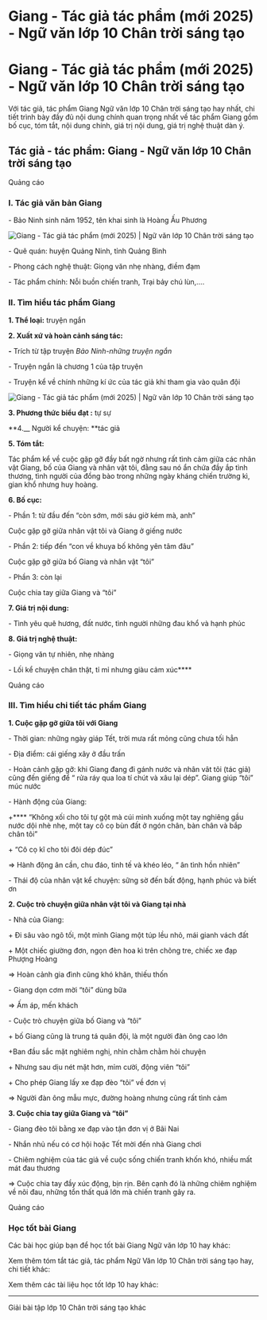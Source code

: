 # Giang - Tác giả tác phẩm (mới 2025) - Ngữ văn lớp 10 Chân trời sáng tạo

# Giang - Tác giả tác phẩm (mới 2025) - Ngữ văn lớp 10 Chân trời sáng tạo

Với tác giả, tác phẩm Giang Ngữ văn lớp 10 Chân trời sáng tạo hay nhất, chi tiết trình bày đầy đủ nội dung chính quan trọng nhất về tác phẩm Giang gồm bố cục, tóm tắt, nội dung chính, giá trị nội dung, giá trị nghệ thuật dàn ý.

## Tác giả - tác phẩm: Giang - Ngữ văn lớp 10 Chân trời sáng tạo

Quảng cáo

### **I. Tác giả văn bản Giang**

\- Bảo Ninh sinh năm 1952, tên khai sinh là Hoàng Ấu Phương 

![Giang - Tác giả tác phẩm \(mới 2025\) | Ngữ văn lớp 10 Chân trời sáng tạo](https://vietjack.com/soan-van-lop-10-ct/images/tac-gia-tac-pham-giang.PNG)

\- Quê quán: huyện Quảng Ninh, tỉnh Quảng Bình

\- Phong cách nghệ thuật: Giọng văn nhẹ nhàng, điềm đạm

\- Tác phẩm chính: Nỗi buồn chiến tranh, Trại bảy chú lùn,….

### **II. Tìm hiểu tác phẩm Giang**

**1\. Thể loại:** truyện ngắn

**2\. Xuất xứ và hoàn cảnh sáng tác:**

**-** Trích từ tập truyện _Bảo Ninh-những truyện ngắn_

_-_ Truyện ngắn là chương 1 của tập truyện

\- Truyện kể về chính những kí ức của tác giả khi tham gia vào quân đội

![Giang - Tác giả tác phẩm \(mới 2025\) | Ngữ văn lớp 10 Chân trời sáng tạo](https://vietjack.com/soan-van-lop-10-ct/images/tac-gia-tac-pham-giang-1.PNG)

**3\. Phương thức biểu đạt :** tự sự

**4.__ Người kể chuyện: **tác giả

**5\. Tóm tắt:**

Tác phẩm kể về cuộc gặp gỡ đầy bất ngờ nhưng rất tình cảm giữa các nhân vật Giang, bố của Giang và nhân vật tôi, đằng sau nó ẩn chứa đầy ắp tình thương, tình người của đồng bào trong những ngày kháng chiến trường kì, gian khổ nhưng huy hoàng. 

**6\. Bố cục:**

\- Phần 1: từ đầu đến “còn sớm, mới sáu giờ kém mà, anh”

Cuộc gặp gỡ giữa nhân vật tôi và Giang ở giếng nước

\- Phần 2: tiếp đến “con về khuya bố không yên tâm đâu”

Cuộc gặp gỡ giữa bố Giang và nhân vật “tôi”

\- Phần 3: còn lại

Cuộc chia tay giữa Giang và “tôi”

**7\. Giá trị nội dung:**

\- Tình yêu quê hương, đất nước, tình người những đau khổ và hạnh phúc

**8\. Giá trị nghệ thuật:**

\- Giọng văn tự nhiên, nhẹ nhàng

\- Lối kể chuyện chân thật, tỉ mỉ nhưng giàu cảm xúc****

Quảng cáo

### **III. Tìm hiểu chi tiết tác phẩm Giang**

**1\. Cuộc gặp gỡ giữa tôi với Giang**

\- Thời gian: những ngày giáp Tết, trời mưa rất mỏng cũng chưa tối hẳn

\- Địa điểm: cái giếng xây ở đầu trấn

\- Hoàn cảnh gặp gỡ: khi Giang đang đi gánh nước và nhân vât tôi (tác giả) cũng đến giếng để “ rửa ráy qua loa tí chút và xâu lại dép”. Giang giúp “tôi” múc nước 

\- Hành động của Giang:

+**** “Không xối cho tôi tự gột mà cúi mình xuống một tay nghiêng gầu nước dội nhè nhẹ, một tay cô cọ bùn đất ở ngón chân, bàn chân và bắp chân tôi” 

\+ “Cô cọ kĩ cho tôi đôi dép đúc”

=> Hành động ân cần, chu đáo, tinh tế và khéo léo, “ ân tình hồn nhiên”

\- Thái độ của nhân vật kể chuyện: sững sờ đến bất động, hạnh phúc và biết ơn

**2\. Cuộc trò chuyện giữa nhân vật tôi và Giang tại nhà**

\- Nhà của Giang:

\+ Đi sâu vào ngõ tối, một mình Giang một túp lều nhỏ, mái gianh vách đất

\+ Một chiếc giường đơn, ngọn đèn hoa kì trên chõng tre, chiếc xe đạp Phượng Hoàng 

=> Hoàn cảnh gia đình cũng khó khăn, thiếu thốn

\- Giang dọn cơm mời “tôi” dùng bữa

=> Ấm áp, mến khách

\- Cuộc trò chuyện giữa bố Giang và “tôi”

\+ bố Giang cũng là trung tá quân đội, là một người đàn ông cao lớn

+Ban đầu sắc mặt nghiêm nghị, nhìn chằm chằm hỏi chuyện

\+ Nhưng sau dịu nét mặt hơn, mỉm cười, động viên “tôi”

\+ Cho phép Giang lấy xe đạp đèo “tôi” về đơn vị

=> Người đàn ông mẫu mực, đường hoàng nhưng cũng rất tình cảm

**3\. Cuộc chia tay giữa Giang và “tôi”**

\- Giang đèo tôi bằng xe đạp vào tận đơn vị ở Bãi Nai

\- Nhắn nhủ nếu có cơ hội hoặc Tết mời đến nhà Giang chơi

\- Chiêm nghiệm của tác giả về cuộc sống chiến tranh khốn khó, nhiều mất mát đau thương

=> Cuộc chia tay đầy xúc động, bịn rịn. Bên cạnh đó là những chiêm nghiệm về nõi đau, những tổn thất quá lớn mà chiến tranh gây ra.

Quảng cáo

### **Học tốt bài Giang**

Các bài học giúp bạn để học tốt bài Giang Ngữ văn lớp 10 hay khác:

Xem thêm tóm tắt tác giả, tác phẩm Ngữ Văn lớp 10 Chân trời sáng tạo hay, chi tiết khác:

Xem thêm các tài liệu học tốt lớp 10 hay khác:

* * *

Giải bài tập lớp 10 Chân trời sáng tạo khác
